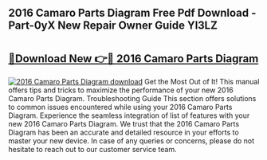 ## 2016 Camaro Parts Diagram Free Pdf Download - Part-0yX New Repair Owner Guide Yl3LZ

# <h2><a href="http://dfqhlzk.blite.top/?on=2016+Camaro+Parts+Diagram">🔗Download New 👉🔴 2016 Camaro Parts Diagram</a></h2>

[![2016 Camaro Parts Diagram download](https://i.imgur.com/lujVjoI.png)](http://dfqhlzk.blite.top/?on=2016+Camaro+Parts+Diagram)
Get the Most Out of It! This manual offers tips and tricks to maximize the performance of your new 2016 Camaro Parts Diagram. Troubleshooting Guide This section offers solutions to common issues encountered while using your 2016 Camaro Parts Diagram. Experience the seamless integration of list of features with your new 2016 Camaro Parts Diagram. We trust that the 2016 Camaro Parts Diagram has been an accurate and detailed resource in your efforts to master your new device. In case of any queries or concerns, please do not hesitate to reach out to our customer service team.
